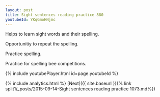 ```yaml
---
layout: post
title: Sight sentences reading practice 880
youtubeId: YKqGmoHNjmc
---
```

 
 
Helps to learn sight words and their spelling.

Opportunitiy to repeat the spelling. 

Practice spelling. 
 
Practice for spelling bee competitions. 
 
{% include youtubePlayer.html id=page.youtubeId %}
 
 
{% include analytics.html %} 
[Next]({{ site.baseurl }}{% link  split1/_posts/2015-09-14-Sight sentences reading practice 1073.md%})
 
